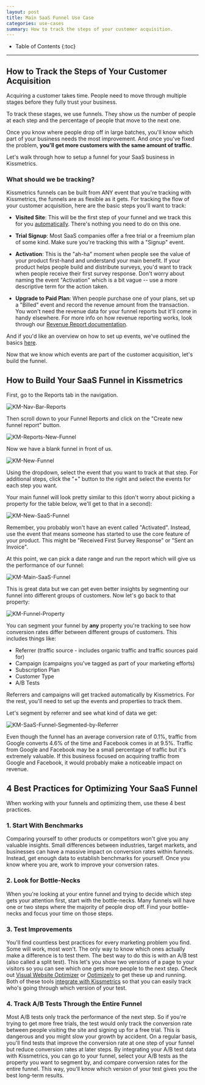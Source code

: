 ```yaml
---
layout: post
title: Main SaaS Funnel Use Case
categories: use-cases
summary: How to track the steps of your customer acquisition.
---
```

* Table of Contents
{:toc}
* * *

## How to Track the Steps of Your Customer Acquisition

Acquiring a customer takes time. People need to move through multiple stages before they fully trust your business.

To track these stages, we use funnels. They show us the number of people at each step and the percentage of people that move to the next one.

Once you know where people drop off in large batches, you'll know which part of your business needs the most improvement. And once you've fixed the problem, **you'll get more customers with the same amount of traffic**.

Let's walk through how to setup a funnel for your SaaS business in Kissmetrics.

### What should we be tracking?

Kissmetrics funnels can be built from ANY event that you're tracking with Kissmetrics, the funnels are as flexible as it gets. For tracking the flow of your customer acquisition, here are the basic steps you'll want to track:

* **Visited Site**: This will be the first step of your funnel and we track this for you [automatically][visited-site]. There's nothing you need to do on this one.

* **Trial Signup**: Most SaaS companies offer a free trial or a freemium plan of some kind. Make sure you're tracking this with a "Signup" event.

* **Activation**: This is the "ah-ha" moment when people see the value of your product first-hand and understand your main benefit. If your product helps people build and distribute surveys, you'd want to track when people receive their first survey response. Don't worry about naming the event "Activation" which is a bit vague -- use a more descriptive term for the action taken.

* **Upgrade to Paid Plan**: When people purchase one of your plans, set up a "Billed" event and record the revenue amount from the transaction. You won't need the revenue data for your funnel reports but it'll come in handy elsewhere. For more info on how revenue reporting works, look through our [Revenue Report documentation][revenue-report].

And if you'd like an overview on how to set up events, we've outlined the basics [here][send].

Now that we know which events are part of the customer acquisition, let's build the funnel.

## How to Build Your SaaS Funnel in Kissmetrics

First, go to the Reports tab in the navigation.

![KM-Nav-Bar-Reports][ss1]

Then scroll down to your Funnel Reports and click on the "Create new funnel report" button.

![KM-Reports-New-Funnel][ss2]

Now we have a blank funnel in front of us.

![KM-New-Funnel][ss3]

Using the dropdown, select the event that you want to track at that step. For additional steps, click the "+" button to the right and select the events for each step you want.

Your main funnel will look pretty similar to this (don't worry about picking a property for the table below, we'll get to that in a second):

![KM-New-SaaS-Funnel][ss4]

Remember, you probably won't have an event called "Activated". Instead, use the event that means someone has started to use the core feature of your product. This might be "Received First Survey Response" or "Sent an Invoice".

At this point, we can pick a date range and run the report which will give us the performance of our funnel:

![KM-Main-SaaS-Funnel][ss5]

This is great data but we can get even better insights by segmenting our funnel into different groups of customers. Now let's go back to that property:

![KM-Funnel-Property][ss6]

You can segment your funnel by **any** property you're tracking to see how conversion rates differ between different groups of customers. This includes things like:

* Referrer (traffic source - includes organic traffic and traffic sources paid for)
* Campaign (campaigns you've tagged as part of your marketing efforts)
* Subscription Plan
* Customer Type
* A/B Tests

Referrers and campaigns will get tracked automatically by Kissmetrics. For the rest, you'll need to set up the events and properties to track them.

Let's segment by referrer and see what kind of data we get:

![KM-SaaS-Funnel-Segmented-by-Referrer][ss7]

Even though the funnel has an average conversion rate of 0.1%, traffic from Google converts 4.6% of the time and Facebook comes in at 9.5%. Traffic from Google and Facebook may be a small percentage of traffic but it's extremely valuable. If this business focused on acquiring traffic from Google and Facebook, it would probably make a noticeable impact on revenue.

## 4 Best Practices for Optimizing Your SaaS Funnel

When working with your funnels and optimizing them, use these 4 best practices.

### 1. Start With Benchmarks
Comparing yourself to other products or competitors won't give you any valuable insights. Small differences between industries, target markets, and businesses can have a massive impact on conversion rates within funnels. Instead, get enough data to establish benchmarks for yourself. Once you know where you are, work to improve your conversion rates.

### 2. Look for Bottle-Necks
When you're looking at your entire funnel and trying to decide which step gets your attention first, start with the bottle-necks. Many funnels will have one or two steps where the majority of people drop off. Find your bottle-necks and focus your time on those steps.

### 3. Test Improvements
You'll find countless best practices for every marketing problem you find. Some will work, most won't. The only way to know which ones actually make a difference is to test them. The best way to do this is with an A/B test (also called a split test). This let's you show two versions of a page to your visitors so you can see which one gets more people to the next step. Check out [Visual Website Optimizer][vwo] or [Optimizely][optimizely] to get these up and running. Both of these tools [integrate with Kissmetrics][a-b-platforms] so that you can easily track who's going through which version of your test.

### 4. Track A/B Tests Through the Entire Funnel
Most A/B tests only track the performance of the next step. So if you're trying to get more free trials, the test would only track the conversion rate between people visiting the site and signing up for a free trial. This is dangerous and you might slow your growth by accident. On a regular basis, you'll find tests that improve the conversion rate at one step of your funnel but reduce conversion rates at later steps. By integrating your A/B test data with Kissmetrics, you can go to your funnel, select your A/B tests as the property you want to segment by, and compare conversion rates for the entire funnel. This way, you'll know which version of your test gives you the best long-term results.

[visited-site]: /apis/javascript#visited-site
[revenue-report]: /tools/revenue-report
[send]: /getting-started/ways-to-send-us-data
[a-b-platforms]: /a-b-testing/integration
[vwo]: http://visualwebsiteoptimizer.com/
[optimizely]: https://www.optimizely.com/

[ss1]: https://s3.amazonaws.com/kissmetrics-support-files/assets/use-cases/main-saas-funnel/01-KM-Nav-Bar-Reports.png
[ss2]: https://s3.amazonaws.com/kissmetrics-support-files/assets/use-cases/main-saas-funnel/02-KM-Reports-New-Funnel.png
[ss3]: https://s3.amazonaws.com/kissmetrics-support-files/assets/use-cases/main-saas-funnel/03-KM-New-Funnel.png
[ss4]: https://s3.amazonaws.com/kissmetrics-support-files/assets/use-cases/main-saas-funnel/04-KM-New-SaaS-Funnel.png
[ss5]: https://s3.amazonaws.com/kissmetrics-support-files/assets/use-cases/main-saas-funnel/05-KM-Main-SaaS-Funnel.png
[ss6]: https://s3.amazonaws.com/kissmetrics-support-files/assets/use-cases/main-saas-funnel/06-KM-Funnel-Property.png
[ss7]: https://s3.amazonaws.com/kissmetrics-support-files/assets/use-cases/main-saas-funnel/07-KM-SaaS-Funnel-Segmented-by-Referrer.png
